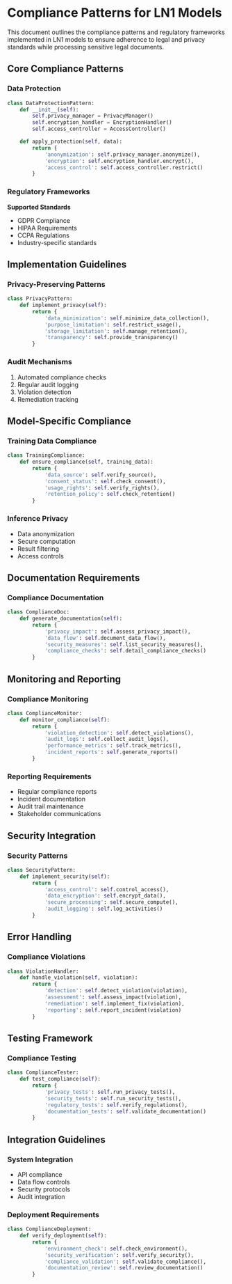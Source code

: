 # Compliance Patterns for LN1 Models

This document outlines the compliance patterns and regulatory frameworks implemented in LN1 models to ensure adherence to legal and privacy standards while processing sensitive legal documents.

## Core Compliance Patterns

### Data Protection
```python
class DataProtectionPattern:
    def __init__(self):
        self.privacy_manager = PrivacyManager()
        self.encryption_handler = EncryptionHandler()
        self.access_controller = AccessController()

    def apply_protection(self, data):
        return {
            'anonymization': self.privacy_manager.anonymize(),
            'encryption': self.encryption_handler.encrypt(),
            'access_control': self.access_controller.restrict()
        }
```

### Regulatory Frameworks

**Supported Standards**
- GDPR Compliance
- HIPAA Requirements
- CCPA Regulations
- Industry-specific standards

## Implementation Guidelines

### Privacy-Preserving Patterns
```python
class PrivacyPattern:
    def implement_privacy(self):
        return {
            'data_minimization': self.minimize_data_collection(),
            'purpose_limitation': self.restrict_usage(),
            'storage_limitation': self.manage_retention(),
            'transparency': self.provide_transparency()
        }
```

### Audit Mechanisms
1. Automated compliance checks
2. Regular audit logging
3. Violation detection
4. Remediation tracking

## Model-Specific Compliance

### Training Data Compliance
```python
class TrainingCompliance:
    def ensure_compliance(self, training_data):
        return {
            'data_source': self.verify_source(),
            'consent_status': self.check_consent(),
            'usage_rights': self.verify_rights(),
            'retention_policy': self.check_retention()
        }
```

### Inference Privacy
- Data anonymization
- Secure computation
- Result filtering
- Access controls

## Documentation Requirements

### Compliance Documentation
```python
class ComplianceDoc:
    def generate_documentation(self):
        return {
            'privacy_impact': self.assess_privacy_impact(),
            'data_flow': self.document_data_flow(),
            'security_measures': self.list_security_measures(),
            'compliance_checks': self.detail_compliance_checks()
        }
```

## Monitoring and Reporting

### Compliance Monitoring
```python
class ComplianceMonitor:
    def monitor_compliance(self):
        return {
            'violation_detection': self.detect_violations(),
            'audit_logs': self.collect_audit_logs(),
            'performance_metrics': self.track_metrics(),
            'incident_reports': self.generate_reports()
        }
```

### Reporting Requirements
- Regular compliance reports
- Incident documentation
- Audit trail maintenance
- Stakeholder communications

## Security Integration

### Security Patterns
```python
class SecurityPattern:
    def implement_security(self):
        return {
            'access_control': self.control_access(),
            'data_encryption': self.encrypt_data(),
            'secure_processing': self.secure_compute(),
            'audit_logging': self.log_activities()
        }
```

## Error Handling

### Compliance Violations
```python
class ViolationHandler:
    def handle_violation(self, violation):
        return {
            'detection': self.detect_violation(violation),
            'assessment': self.assess_impact(violation),
            'remediation': self.implement_fix(violation),
            'reporting': self.report_incident(violation)
        }
```

## Testing Framework

### Compliance Testing
```python
class ComplianceTester:
    def test_compliance(self):
        return {
            'privacy_tests': self.run_privacy_tests(),
            'security_tests': self.run_security_tests(),
            'regulatory_tests': self.verify_regulations(),
            'documentation_tests': self.validate_documentation()
        }
```

## Integration Guidelines

### System Integration
- API compliance
- Data flow controls
- Security protocols
- Audit integration

### Deployment Requirements
```python
class ComplianceDeployment:
    def verify_deployment(self):
        return {
            'environment_check': self.check_environment(),
            'security_verification': self.verify_security(),
            'compliance_validation': self.validate_compliance(),
            'documentation_review': self.review_documentation()
        }
```

